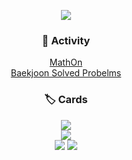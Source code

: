 <p align="center"><img src="https://capsule-render.vercel.app/api?type=waving&height=300&color=bde0ff&text=jake1104&descAlign=50&descAlignY=50&fontAlignY=50&fontAlign=50&descSize=30&textBg=false&reversal=false&animation=twinkling&rotate=0&section=header"></p>

<h3 align="center">🔭 Activity</h3>

<p align="center">
  <a href="https://github.com/jake1104/MathOn" target="_blank">MathOn</a><br/>
  <a href="https://github.com/jake1104/baekjoon" target="_blank">Baekjoon Solved Probelms</a>
</p>

<h3 align="center">🏷️ Cards</h3>

<p align="center">
  <img src="https://hits.seeyoufarm.com/api/count/incr/badge.svg?url=https%3A%2F%2Fgithub.com%2Fjake1104%2Fjake1104&count_bg=%2379C83D&title_bg=%23555555&icon=&icon_color=%23E7E7E7&title=hits&edge_flat=false"><br>
  <img src="https://github-readme-stats.vercel.app/api?username=jake1104&show_icons=true&hide_border=true"><br/>
  <a href="https://github.com/ryo-ma/github-profile-trophy" target="_blank"><img src="https://github-profile-trophy.vercel.app/?username=jake1104&theme=flat&row=1&column=6"></a>
  <img src="https://github-readme-stats.vercel.app/api/top-langs/?username=jake1104&layout=compact"><br>
</p>

<!--
🙋‍♂️ Profile
## 📫 Contact

- 🔭 I’m currently working on ...
- 🌱 I’m currently learning ...
- 👯 I’m looking to collaborate on ...
- 🤔 I’m looking for help with ...
- 💬 Ask me about ...
- 📫 How to reach me: ...
- 😄 Pronouns: ...
- ⚡ Fun fact: ...
-->
